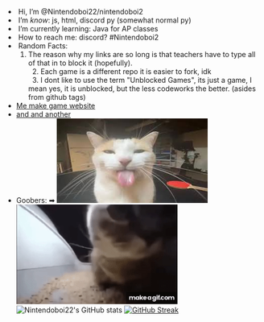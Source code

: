 -  Hi, I’m @Nintendoboi22/nintendoboi2
-  I’m *know*: js, html, discord py (somewhat normal py)
-  I’m currently learning: Java for AP classes
-  How to reach me: discord? #Nintendoboi2
-  Random Facts:
  1. The reason why my links are so long is that teachers have to type all of that in to block it (hopefully). \
  2. Each game is a different repo it is easier to fork, idk \
  3. I dont like to use the term "Unblocked Games", its just a game, I mean yes, it is unblocked, but the less codeworks the better. (asides from github tags) 
- [Me make game website](https://nintendoboi22.github.io)
- [and and another](https://nintendoboi222.github.io)
- Goobers: ➡
![fortnite](cover3.jpg)
![kittie](gRE6UG.gif)
![Nintendoboi22's GitHub stats](https://github-readme-stats.vercel.app/api?username=nintendoboi22&show_icons=true&theme=synthwave)
[![GitHub Streak](https://streak-stats.demolab.com?user=Nintendoboi22&theme=tokyonight&date_format=M%20j%5B%2C%20Y%5D)](https://git.io/streak-stats)

